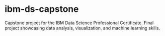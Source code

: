 # ibm-ds-capstone
Capstone project for the IBM Data Science Professional Certificate. Final project showcasing data analysis, visualization, and machine learning skills.
